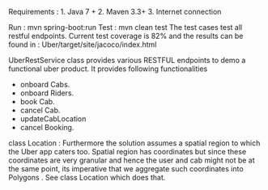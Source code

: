 
Requirements :
	1. Java 7 +
	2. Maven 3.3+
	3. Internet connection

Run : mvn spring-boot:run
Test : mvn clean test
The test cases test all restful endpoints.
Current test coverage is 82% and the results can be found in : Uber/target/site/jacoco/index.html


UberRestService class provides various RESTFUL endpoints to demo a functional uber product.
It provides following functionalities
- onboard Cabs.
- onboard Riders.
- book Cab.
- cancel Cab.
- updateCabLocation 
- cancel Booking.

class Location :
Furthermore the solution assumes a spatial region to which the Uber app caters too.
Spatial region has coordinates but since these coordinates are very granular and hence the user and cab might not be at the same point,
its imperative that we aggregate such coordinates into Polygons . See class Location which does that.

	
	
	